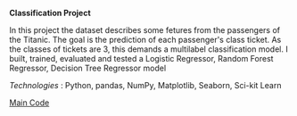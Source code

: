**Classification Project**

In this project the dataset describes some fetures from the passengers of the Titanic. The goal is the prediction of each passenger's class ticket. As the classes of tickets are 3, this demands a multilabel classification model. I built, trained, evaluated and tested a Logistic Regressor, Random Forest Regressor, Decision Tree Regressor model

*Technologies* : Python, pandas, NumPy, Matplotlib, Seaborn, Sci-kit Learn

[Main Code](https://github.com/vaggos3625/Portfolio/blob/main/Titanic/Titanic_Project.ipynb)
